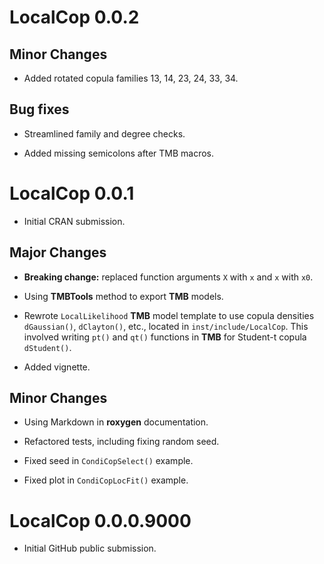 # LocalCop 0.0.2

## Minor Changes

- Added rotated copula families 13, 14, 23, 24, 33, 34.

## Bug fixes

- Streamlined family and degree checks.

- Added missing semicolons after TMB macros.


# LocalCop 0.0.1

- Initial CRAN submission.

## Major Changes

- **Breaking change:** replaced function arguments `X` with `x` and `x` with `x0`.

- Using **TMBTools** method to export **TMB** models.

- Rewrote  `LocalLikelihood` **TMB** model template to use copula densities `dGaussian()`, `dClayton()`, etc., located in `inst/include/LocalCop`.  This involved writing `pt()` and `qt()` functions in **TMB** for Student-t copula `dStudent()`.

- Added vignette.

## Minor Changes

- Using Markdown in **roxygen** documentation.

- Refactored tests, including fixing random seed.

- Fixed seed in `CondiCopSelect()` example.

- Fixed plot in `CondiCopLocFit()` example.


# LocalCop 0.0.0.9000

- Initial GitHub public submission.
